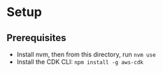 # Setup

## Prerequisites

- Install nvm, then from this directory, run `nvm use`
- Install the CDK CLI: `npm install -g aws-cdk`
